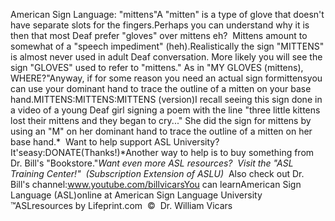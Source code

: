 American Sign Language: 
		"mittens"A "mitten" is a type of glove that 
doesn't have separate slots for the fingers.Perhaps you can understand why it is then that most Deaf prefer "gloves" over 
mittens eh?  Mittens amount to somewhat of a "speech impediment" (heh).Realistically the sign "MITTENS" is almost never used in adult Deaf 
conversation. More likely you will see the sign "GLOVES" used to refer to 
"mittens." As in "MY GLOVES (mittens), WHERE?"Anyway, if for some reason you need an actual sign formittensyou can 
use your dominant hand to trace the outline of a mitten on your base hand.MITTENS:MITTENS:MITTENS (version)I recall seeing this sign done in a video of a young Deaf girl signing a poem 
with the line "three little kittens lost their mittens and they began to cry..." 
She did the sign for mittens by using an "M" on her dominant hand to trace the 
outline of a mitten on her base hand.* 
Want to help support ASL University?  It'seasy:DONATE(Thanks!)*Another way to help is to buy something from Dr. Bill's "Bookstore."*Want even more ASL resources?  Visit the "ASL Training Center!"  (Subscription 
Extension of ASLU)*  Also check out Dr. Bill's channel:www.youtube.com/billvicarsYou can learnAmerican Sign Language (ASL)online at American Sign Language University ™ASLresources by Lifeprint.com  ©  Dr. William Vicars